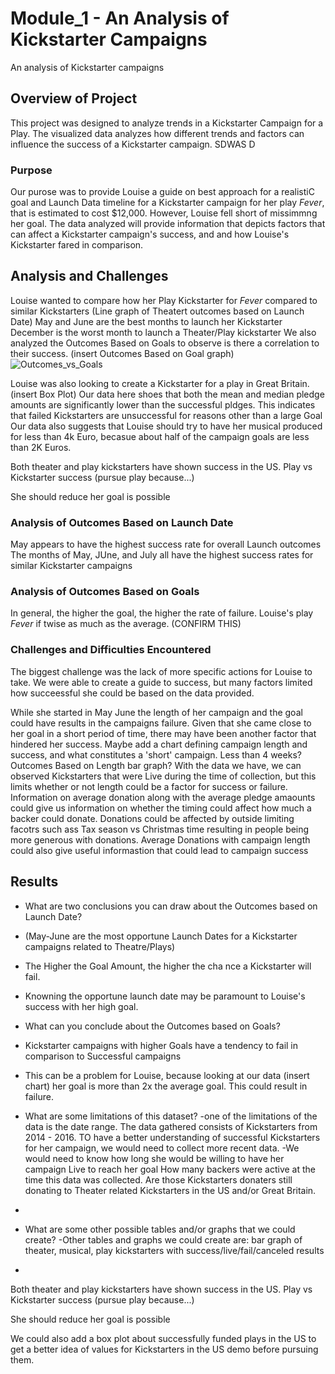 # Module_1 - An Analysis of Kickstarter Campaigns
An analysis of Kickstarter campaigns

## Overview of Project
This project was designed to analyze trends in a Kickstarter Campaign for a Play. The visualized data analyzes how different trends and factors can influence the success of a Kickstarter campaign. SDWAS D 
### Purpose
Our purose was to provide Louise a guide on best approach for a realistiC goal and Launch Data timeline for a Kickstarter campaign for her play _Fever_, that is estimated to cost $12,000. However, Louise fell short of missimmng her goal. The data analyzed will provide information that depicts factors that can affect a Kickstarter campaign's success, and and how Louise's Kickstarter fared in comparison.

## Analysis and Challenges
Louise wanted to compare how her Play Kickstarter for _Fever_ compared to similar Kickstarters
(Line graph of Theatert outcomes based on Launch Date)
May and June are the best months to launch her Kickstarter
December is the worst month to launch a Theater/Play kickstarter
We also analyzed the Outcomes Based on Goals to observe is there a correlation to their success. 
(insert Outcomes Based on Goal graph)
![Outcomes_vs_Goals](https://user-images.githubusercontent.com/84881187/121792866-0f912400-cbc8-11eb-8d8e-739f114cc619.png)

Louise was also looking to create a Kickstarter for a play in Great Britain. 
(insert Box Plot)
Our data here shoes that both the mean and median pledge amounts are significantly lower than the successful pldges. This indicates that failed Kickstarters are unsuccessful for reasons other than a large Goal
Our data also suggests that Louise should try to have her musical produced for less than 4k Euro, becasue about half of the campaign goals are less than 2K Euros.

Both theater and play kickstarters have shown success in the US. Play vs Kickstarter success (pursue play because...)

She should reduce her goal is possible

### Analysis of Outcomes Based on Launch Date

May appears to have the highest success rate for overall Launch outcomes
The months of May, JUne, and July all have the highest success rates for similar Kickstarter campaigns


### Analysis of Outcomes Based on Goals
In general, the higher the goal, the higher the rate of failure. Louise's play _Fever_ if twise as much as the average. (CONFIRM THIS)
### Challenges and Difficulties Encountered

The biggest challenge was the lack of more specific actions for Louise to take. We were able to create a guide to success, but many factors limited how succeessful she could be based on the data provided.

While she started in May June the length of her campaign and the goal could have results in the campaigns failure. Given that she came close to her goal in a short period of time, there may have been another factor that hindered her success. Maybe add a chart defining campaign length and success, and what constitutes a 'short' campaign. Less than 4 weeks? Outcomes Based on Length bar graph? With the data we have, we can observed Kickstarters that were Live during the time of collection, but this limits whether or not length could be a factor for success or failure. Information on average donation along with the average pledge amaounts could give us information on whether the timing could affect how much a backer could donate.  Donations could be affected by outside limiting facotrs such ass Tax season vs Christmas time resulting in people being more generous with donations. Average Donations with campaign length could also give useful informastion that could lead to campaign success

## Results

- What are two conclusions you can draw about the Outcomes based on Launch Date?
-  (May-June are the most opportune Launch Dates for a Kickstarter campaigns related to Theatre/Plays)
-  The Higher the Goal Amount, the higher the cha nce a Kickstarter will fail.
-  Knowning the opportune launch date may be paramount to Louise's success with her high goal.

- What can you conclude about the Outcomes based on Goals?
- Kickstarter campaigns with higher Goals have a tendency to fail in comparison to Successful campaigns
- This can be a problem for Louise, because looking at our data (insert chart) her goal is more than 2x the average goal. This could result in failure.

- What are some limitations of this dataset?
-one of the limitations of the data is the date range. The data gathered consists of Kickstarters from 2014 - 2016. TO have a better understanding of successful Kickstarters for her campaign, we would need to collect more recent data.
-We would need to know how long she would be willing to have her campaign Live to reach her goal
How many backers were active at the time this data was collected. Are those Kickstarters donaters still donating to Theater related Kickstarters in the US and/or Great Britain.
-
- What are some other possible tables and/or graphs that we could create?
-Other tables and graphs we could create are: bar graph of theater, musical, play kickstarters with success/live/fail/canceled results
-
 Both theater and play kickstarters have shown success in the US. Play vs Kickstarter success (pursue play because...)

She should reduce her goal is possible

We could also add a box plot about successfully funded plays in the US to get a better idea of values for Kickstarters in the US demo before pursuing them.



